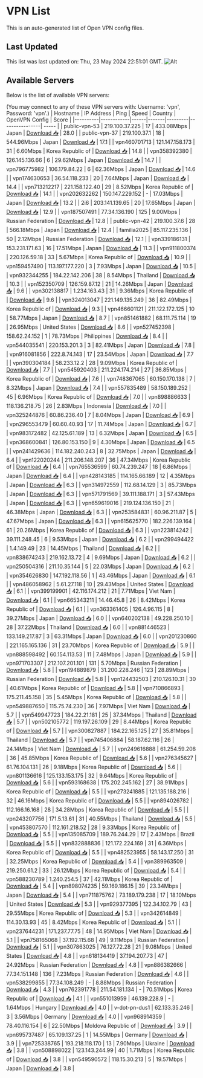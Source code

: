 # VPN List

This is an auto-generated list of Open VPN config files.

## Last Updated

This list was last updated on: Thu, 23 May 2024 22:51:01 GMT.
![Alt](https://repobeats.axiom.co/api/embed/186b98318ef1479477931607c1ad7d823f12451f.svg "Repobeats analytics image")

## Available Servers

Below is the list of available VPN servers:

(You may connect to any of these VPN servers with: Username: 'vpn', Password: 'vpn'.)
| Hostname | IP Address | Ping | Speed | Country | OpenVPN Config | Score |
|----------|------------|------|-------|---------|----------------| ----- |
| public-vpn-53 | 219.100.37.225 | 17 | 433.08Mbps | Japan | [Download 📥](./configs/server_0_JP.ovpn) | 28.0 |
| public-vpn-37 | 219.100.37.1 | 18 | 544.96Mbps | Japan | [Download 📥](./configs/server_1_JP.ovpn) | 17.1 |
| vpn460701713 | 121.147.158.173 | 31 | 6.60Mbps | Korea Republic of | [Download 📥](./configs/server_2_KR.ovpn) | 14.8 |
| vpn358392380 | 126.145.136.66 | 6 | 29.62Mbps | Japan | [Download 📥](./configs/server_3_JP.ovpn) | 14.7 |
| vpn796775982 | 106.179.84.22 | 6 | 62.36Mbps | Japan | [Download 📥](./configs/server_4_JP.ovpn) | 14.6 |
| vpn174630653 | 36.54.118.233 | 20 | 7.64Mbps | Japan | [Download 📥](./configs/server_5_JP.ovpn) | 14.4 |
| vpn713212217 | 221.158.122.40 | 29 | 8.52Mbps | Korea Republic of | [Download 📥](./configs/server_6_KR.ovpn) | 14.1 |
| vpn202632262 | 150.147.229.152 | - | 17.03Mbps | Japan | [Download 📥](./configs/server_7_JP.ovpn) | 13.2 |
| 2i6 | 203.141.139.65 | 20 | 17.65Mbps | Japan | [Download 📥](./configs/server_8_JP.ovpn) | 12.9 |
| vpn187507491 | 77.34.136.190 | 125 | 9.00Mbps | Russian Federation | [Download 📥](./configs/server_9_RU.ovpn) | 12.8 |
| public-vpn-42 | 219.100.37.6 | 28 | 566.18Mbps | Japan | [Download 📥](./configs/server_10_JP.ovpn) | 12.4 |
| familia2025 | 85.117.235.136 | 50 | 2.12Mbps | Russian Federation | [Download 📥](./configs/server_11_RU.ovpn) | 12.1 |
| vpn339186131 | 153.231.171.63 | 16 | 17.51Mbps | Japan | [Download 📥](./configs/server_12_JP.ovpn) | 11.3 |
| vpn911800374 | 220.126.59.18 | 33 | 5.67Mbps | Korea Republic of | [Download 📥](./configs/server_13_KR.ovpn) | 10.9 |
| vpn159457490 | 113.197.177.220 | 3 | 7.93Mbps | Japan | [Download 📥](./configs/server_14_JP.ovpn) | 10.5 |
| vpn932344255 | 184.22.142.206 | 38 | 8.54Mbps | Thailand | [Download 📥](./configs/server_15_TH.ovpn) | 10.3 |
| vpn152350709 | 126.159.87.12 | 21 | 14.26Mbps | Japan | [Download 📥](./configs/server_16_JP.ovpn) | 9.6 |
| vpn302138817 | 1.234.163.43 | 31 | 9.36Mbps | Korea Republic of | [Download 📥](./configs/server_17_KR.ovpn) | 9.6 |
| vpn324013047 | 221.149.135.249 | 36 | 82.49Mbps | Korea Republic of | [Download 📥](./configs/server_18_KR.ovpn) | 9.3 |
| vpn466601121 | 211.122.172.125 | 10 | 58.77Mbps | Japan | [Download 📥](./configs/server_19_JP.ovpn) | 8.7 |
| vpn851461882 | 68.111.75.114 | 19 | 26.95Mbps | United States | [Download 📥](./configs/server_20_US.ovpn) | 8.6 |
| vpn527452398 | 158.62.24.152 | 1 | 78.73Mbps | Philippines | [Download 📥](./configs/server_21_PH.ovpn) | 8.4 |
| vpn544035541 | 220.153.201.3 | 3 | 82.41Mbps | Japan | [Download 📥](./configs/server_22_JP.ovpn) | 7.8 |
| vpn916081856 | 222.8.74.143 | 17 | 23.54Mbps | Japan | [Download 📥](./configs/server_23_JP.ovpn) | 7.7 |
| vpn390304184 | 58.233.12.2 | 28 | 9.09Mbps | Korea Republic of | [Download 📥](./configs/server_24_KR.ovpn) | 7.7 |
| vpn545920403 | 211.224.174.214 | 27 | 36.85Mbps | Korea Republic of | [Download 📥](./configs/server_25_KR.ovpn) | 7.6 |
| vpn748367065 | 60.150.170.138 | 7 | 8.32Mbps | Japan | [Download 📥](./configs/server_26_JP.ovpn) | 7.4 |
| vpn557835489 | 58.150.189.252 | 45 | 6.96Mbps | Korea Republic of | [Download 📥](./configs/server_27_KR.ovpn) | 7.0 |
| vpn898886633 | 118.136.218.75 | 26 | 2.83Mbps | Indonesia | [Download 📥](./configs/server_28_ID.ovpn) | 7.0 |
| vpn325244876 | 60.86.236.40 | 7 | 8.04Mbps | Japan | [Download 📥](./configs/server_29_JP.ovpn) | 6.9 |
| vpn296553479 | 60.60.40.93 | 17 | 11.74Mbps | Japan | [Download 📥](./configs/server_30_JP.ovpn) | 6.7 |
| vpn983172482 | 42.125.61.189 | 13 | 6.32Mbps | Japan | [Download 📥](./configs/server_31_JP.ovpn) | 6.5 |
| vpn368600841 | 126.80.153.150 | 9 | 4.30Mbps | Japan | [Download 📥](./configs/server_32_JP.ovpn) | 6.5 |
| vpn241429636 | 114.182.240.243 | 8 | 32.75Mbps | Japan | [Download 📥](./configs/server_33_JP.ovpn) | 6.4 |
| vpn122020244 | 211.206.148.207 | 36 | 47.34Mbps | Korea Republic of | [Download 📥](./configs/server_34_KR.ovpn) | 6.4 |
| vpn765536599 | 60.74.239.247 | 18 | 6.86Mbps | Japan | [Download 📥](./configs/server_35_JP.ovpn) | 6.4 |
| vpn428143185 | 114.165.66.189 | 12 | 4.35Mbps | Japan | [Download 📥](./configs/server_36_JP.ovpn) | 6.3 |
| vpn314972559 | 112.68.14.129 | 3 | 85.73Mbps | Japan | [Download 📥](./configs/server_37_JP.ovpn) | 6.3 |
| vpn571791569 | 39.111.188.171 | 3 | 57.43Mbps | Japan | [Download 📥](./configs/server_38_JP.ovpn) | 6.3 |
| vpn659619016 | 219.124.136.150 | 21 | 46.38Mbps | Japan | [Download 📥](./configs/server_39_JP.ovpn) | 6.3 |
| vpn253584831 | 60.96.211.87 | 5 | 47.67Mbps | Japan | [Download 📥](./configs/server_40_JP.ovpn) | 6.3 |
| vpn615625770 | 182.226.139.164 | 61 | 20.26Mbps | Korea Republic of | [Download 📥](./configs/server_41_KR.ovpn) | 6.3 |
| vpn223814242 | 39.111.248.45 | 6 | 9.53Mbps | Japan | [Download 📥](./configs/server_42_JP.ovpn) | 6.2 |
| vpn299494422 | 1.4.149.49 | 23 | 14.45Mbps | Thailand | [Download 📥](./configs/server_43_TH.ovpn) | 6.2 |
| vpn838674243 | 219.162.13.72 | 4 | 9.69Mbps | Japan | [Download 📥](./configs/server_44_JP.ovpn) | 6.2 |
| vpn250504316 | 211.10.35.144 | 5 | 22.03Mbps | Japan | [Download 📥](./configs/server_45_JP.ovpn) | 6.2 |
| vpn354626830 | 147.192.118.56 | 1 | 43.46Mbps | Japan | [Download 📥](./configs/server_46_JP.ovpn) | 6.1 |
| vpn486058962 | 5.61.27.118 | 10 | 29.43Mbps | United States | [Download 📥](./configs/server_47_US.ovpn) | 6.1 |
| vpn399199901 | 42.116.174.212 | 21 | 7.71Mbps | Viet Nam | [Download 📥](./configs/server_48_VN.ovpn) | 6.1 |
| vpn665343211 | 14.46.45.8 | 26 | 8.42Mbps | Korea Republic of | [Download 📥](./configs/server_49_KR.ovpn) | 6.1 |
| vpn363361405 | 126.4.96.115 | 8 | 39.27Mbps | Japan | [Download 📥](./configs/server_50_JP.ovpn) | 6.0 |
| vpn640202138 | 49.228.250.10 | 28 | 37.22Mbps | Thailand | [Download 📥](./configs/server_51_TH.ovpn) | 6.0 |
| vpn881446523 | 133.149.217.87 | 3 | 63.31Mbps | Japan | [Download 📥](./configs/server_52_JP.ovpn) | 6.0 |
| vpn201230860 | 221.165.165.136 | 31 | 23.70Mbps | Korea Republic of | [Download 📥](./configs/server_53_KR.ovpn) | 5.9 |
| vpn888598492 | 60.154.113.53 | 11 | 7.48Mbps | Japan | [Download 📥](./configs/server_54_JP.ovpn) | 5.9 |
| vpn971703307 | 212.107.201.101 | 131 | 5.70Mbps | Russian Federation | [Download 📥](./configs/server_55_RU.ovpn) | 5.8 |
| vpn194889879 | 31.200.228.246 | 123 | 28.89Mbps | Russian Federation | [Download 📥](./configs/server_56_RU.ovpn) | 5.8 |
| vpn124432503 | 210.126.10.31 | 30 | 40.61Mbps | Korea Republic of | [Download 📥](./configs/server_57_KR.ovpn) | 5.8 |
| vpn710866893 | 175.211.45.158 | 35 | 5.45Mbps | Korea Republic of | [Download 📥](./configs/server_58_KR.ovpn) | 5.8 |
| vpn549887650 | 115.75.74.230 | 36 | 7.97Mbps | Viet Nam | [Download 📥](./configs/server_59_VN.ovpn) | 5.7 |
| vpn549947723 | 184.22.21.181 | 25 | 37.34Mbps | Thailand | [Download 📥](./configs/server_60_TH.ovpn) | 5.7 |
| vpn502105772 | 119.197.26.109 | 29 | 8.44Mbps | Korea Republic of | [Download 📥](./configs/server_61_KR.ovpn) | 5.7 |
| vpn300827887 | 184.22.165.125 | 27 | 35.81Mbps | Thailand | [Download 📥](./configs/server_62_TH.ovpn) | 5.7 |
| vpn745406884 | 58.187.62.116 | 26 | 24.14Mbps | Viet Nam | [Download 📥](./configs/server_63_VN.ovpn) | 5.7 |
| vpn249616888 | 61.254.59.208 | 36 | 45.85Mbps | Korea Republic of | [Download 📥](./configs/server_64_KR.ovpn) | 5.6 |
| vpn276345627 | 61.76.104.131 | 26 | 9.18Mbps | Korea Republic of | [Download 📥](./configs/server_65_KR.ovpn) | 5.6 |
| vpn801136616 | 125.133.153.175 | 32 | 9.64Mbps | Korea Republic of | [Download 📥](./configs/server_66_KR.ovpn) | 5.6 |
| vpn593168638 | 175.202.245.162 | 27 | 38.91Mbps | Korea Republic of | [Download 📥](./configs/server_67_KR.ovpn) | 5.5 |
| vpn273241885 | 121.135.188.216 | 32 | 46.16Mbps | Korea Republic of | [Download 📥](./configs/server_68_KR.ovpn) | 5.5 |
| vpn894026782 | 112.166.16.168 | 28 | 34.28Mbps | Korea Republic of | [Download 📥](./configs/server_69_KR.ovpn) | 5.5 |
| vpn243207756 | 171.5.13.61 | 31 | 40.55Mbps | Thailand | [Download 📥](./configs/server_70_TH.ovpn) | 5.5 |
| vpn453807570 | 112.161.218.52 | 28 | 9.33Mbps | Korea Republic of | [Download 📥](./configs/server_71_KR.ovpn) | 5.5 |
| vpn135085709 | 189.76.244.29 | 17 | 2.43Mbps | Brazil | [Download 📥](./configs/server_72_BR.ovpn) | 5.5 |
| vpn832888836 | 121.172.224.169 | 31 | 6.36Mbps | Korea Republic of | [Download 📥](./configs/server_73_KR.ovpn) | 5.5 |
| vpn482523955 | 58.143.17.250 | 31 | 32.25Mbps | Korea Republic of | [Download 📥](./configs/server_74_KR.ovpn) | 5.4 |
| vpn389963509 | 219.250.61.2 | 33 | 26.12Mbps | Korea Republic of | [Download 📥](./configs/server_75_KR.ovpn) | 5.4 |
| vpn588230789 | 1.240.254.5 | 37 | 42.11Mbps | Korea Republic of | [Download 📥](./configs/server_76_KR.ovpn) | 5.4 |
| vpn898074235 | 59.169.186.15 | 39 | 23.34Mbps | Japan | [Download 📥](./configs/server_77_JP.ovpn) | 5.4 |
| vpn711875762 | 73.189.179.238 | 17 | 18.10Mbps | United States | [Download 📥](./configs/server_78_US.ovpn) | 5.3 |
| vpn929377395 | 122.34.102.79 | 43 | 29.55Mbps | Korea Republic of | [Download 📥](./configs/server_79_KR.ovpn) | 5.3 |
| vpn342614849 | 114.30.13.93 | 45 | 8.42Mbps | Korea Republic of | [Download 📥](./configs/server_80_KR.ovpn) | 5.1 |
| vpn237644231 | 171.237.77.75 | 48 | 14.95Mbps | Viet Nam | [Download 📥](./configs/server_81_VN.ovpn) | 5.1 |
| vpn758165068 | 37.192.115.68 | 49 | 9.11Mbps | Russian Federation | [Download 📥](./configs/server_82_RU.ovpn) | 5.1 |
| vpn307863025 | 76.127.72.28 | 21 | 9.08Mbps | United States | [Download 📥](./configs/server_83_US.ovpn) | 4.8 |
| vpn618134419 | 37.194.207.73 | 47 | 24.92Mbps | Russian Federation | [Download 📥](./configs/server_84_RU.ovpn) | 4.8 |
| vpn886382666 | 77.34.151.148 | 136 | 7.23Mbps | Russian Federation | [Download 📥](./configs/server_85_RU.ovpn) | 4.6 |
| vpn538299855 | 77.34.108.249 | - | 8.88Mbps | Russian Federation | [Download 📥](./configs/server_86_RU.ovpn) | 4.3 |
| vpn762391778 | 211.54.181.134 | - | 70.51Mbps | Korea Republic of | [Download 📥](./configs/server_87_KR.ovpn) | 4.1 |
| vpn551013959 | 46.139.228.9 | - | 1.64Mbps | Hungary | [Download 📥](./configs/server_88_HU.ovpn) | 4.0 |
| v-dot-pn-dus1 | 62.133.35.246 | 3 | 3.56Mbps | Germany | [Download 📥](./configs/server_89_DE.ovpn) | 4.0 |
| vpn968914359 | 78.40.116.154 | 6 | 22.50Mbps | Moldova Republic of | [Download 📥](./configs/server_90_MD.ovpn) | 3.9 |
| vpn695737487 | 65.109.137.25 | 1 | 14.55Mbps | Germany | [Download 📥](./configs/server_91_DE.ovpn) | 3.9 |
| vpn725338765 | 193.218.118.170 | 13 | 7.90Mbps | Ukraine | [Download 📥](./configs/server_92_UA.ovpn) | 3.8 |
| vpn508898022 | 123.143.244.99 | 40 | 1.71Mbps | Korea Republic of | [Download 📥](./configs/server_93_KR.ovpn) | 3.8 |
| vpn549590572 | 118.15.30.213 | 5 | 19.57Mbps | Japan | [Download 📥](./configs/server_94_JP.ovpn) | 3.8 |
